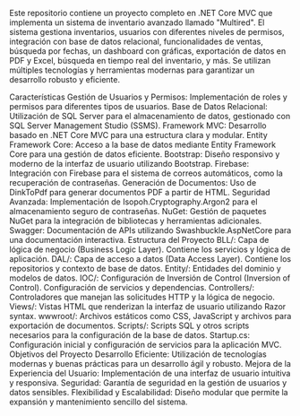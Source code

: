 
Este repositorio contiene un proyecto completo en .NET Core MVC que implementa un sistema de inventario avanzado llamado "Multired". El sistema gestiona inventarios, usuarios con diferentes niveles de permisos, integración con base de datos relacional, funcionalidades de ventas, búsqueda por fechas, un dashboard con gráficas, exportación de datos en PDF y Excel, búsqueda en tiempo real del inventario, y más. Se utilizan múltiples tecnologías y herramientas modernas para garantizar un desarrollo robusto y eficiente.

Características
Gestión de Usuarios y Permisos: Implementación de roles y permisos para diferentes tipos de usuarios.
Base de Datos Relacional: Utilización de SQL Server para el almacenamiento de datos, gestionado con SQL Server Management Studio (SSMS).
Framework MVC: Desarrollo basado en .NET Core MVC para una estructura clara y modular.
Entity Framework Core: Acceso a la base de datos mediante Entity Framework Core para una gestión de datos eficiente.
Bootstrap: Diseño responsivo y moderno de la interfaz de usuario utilizando Bootstrap.
Firebase: Integración con Firebase para el sistema de correos automáticos, como la recuperación de contraseñas.
Generación de Documentos: Uso de DinkToPdf para generar documentos PDF a partir de HTML.
Seguridad Avanzada: Implementación de Isopoh.Cryptography.Argon2 para el almacenamiento seguro de contraseñas.
NuGet: Gestión de paquetes NuGet para la integración de bibliotecas y herramientas adicionales.
Swagger: Documentación de APIs utilizando Swashbuckle.AspNetCore para una documentación interactiva.
Estructura del Proyecto
BLL/: Capa de lógica de negocio (Business Logic Layer).
Contiene los servicios y lógica de aplicación.
DAL/: Capa de acceso a datos (Data Access Layer).
Contiene los repositorios y contexto de base de datos.
Entity/: Entidades del dominio y modelos de datos.
IOC/: Configuración de Inversión de Control (Inversion of Control).
Configuración de servicios y dependencias.
Controllers/: Controladores que manejan las solicitudes HTTP y la lógica de negocio.
Views/: Vistas HTML que renderizan la interfaz de usuario utilizando Razor syntax.
wwwroot/: Archivos estáticos como CSS, JavaScript y archivos para exportación de documentos.
Scripts/: Scripts SQL y otros scripts necesarios para la configuración de la base de datos.
Startup.cs: Configuración inicial y configuración de servicios para la aplicación MVC.
Objetivos del Proyecto
Desarrollo Eficiente: Utilización de tecnologías modernas y buenas prácticas para un desarrollo ágil y robusto.
Mejora de la Experiencia del Usuario: Implementación de una interfaz de usuario intuitiva y responsiva.
Seguridad: Garantía de seguridad en la gestión de usuarios y datos sensibles.
Flexibilidad y Escalabilidad: Diseño modular que permite la expansión y mantenimiento sencillo del sistema.
